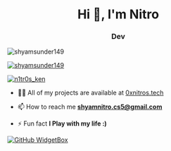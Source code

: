 <h1 align="center">Hi 👋, I'm Nitro</h1>
<h3 align="center">Dev</h3>

<p align="left"> <img src="https://komarev.com/ghpvc/?username=shyamsunder149&label=Profile%20views&color=0e75b6&style=flat" alt="shyamsunder149" /> </p>

<p align="left"> <a href="https://github.com/ryo-ma/github-profile-trophy"><img src="https://github-profile-trophy.vercel.app/?username=shyamsunder149" alt="shyamsunder149" /></a> </p>

<p align="left"> <a href="https://twitter.com/n1tr0s_ken" target="blank"><img src="https://img.shields.io/twitter/follow/n1tr0s_ken?logo=twitter&style=for-the-badge" alt="n1tr0s_ken" /></a> </p>

- 👨‍💻 All of my projects are available at [0xnitros.tech](0xnitros.tech)

- 📫 How to reach me **shyamnitro.cs5@gmail.com**

- ⚡ Fun fact **I Play with my life :)**

[![GitHub WidgetBox](https://github-widgetbox.vercel.app/api/profile?username=ShyamSunder149&data=followers,repositories,stars,commits&theme=nautilus)](https://github.com/Jurredr/github-widgetbox)
